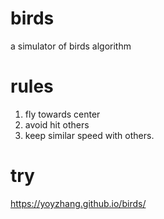 # birds
a simulator of birds algorithm

# rules

1. fly towards center
2. avoid hit others
3. keep similar speed with others.

# try
https://yoyzhang.github.io/birds/
